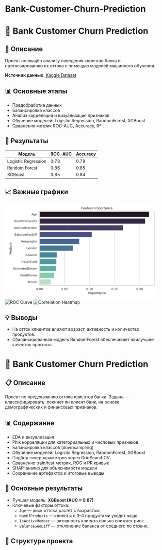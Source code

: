 # Bank-Customer-Churn-Prediction
# 🏦 Bank Customer Churn Prediction

## 📘 Описание
Проект посвящён анализу поведения клиентов банка и прогнозированию их оттока с помощью моделей машинного обучения.

**Источник данных:** [Kaggle Dataset](https://www.kaggle.com/datasets/shubhammeshram579/bank-customer-churn-prediction)

## 📊 Основные этапы
- Предобработка данных
- Балансировка классов
- Анализ корреляций и визуализация признаков
- Обучение моделей: Logistic Regression, RandomForest, XGBoost
- Сравнение метрик ROC-AUC, Accuracy, R²

## 🧠 Результаты
| Модель | ROC-AUC | Accuracy |
|--------|----------|-----------|
| Logistic Regression | 0.78 | 0.79 |
| Random Forest | 0.86 | 0.85 |
| XGBoost | 0.85 | 0.84 |

## 📈 Важные графики
![Feature Importance](images/feature_importance.png)
![ROC Curve](images/roc_curve.png)
![Correlation Heatmap](images/correlation_heatmap.png)

## 💡 Выводы
- На отток клиентов влияют возраст, активность и количество продуктов.
- Сбалансированная модель RandomForest обеспечивает наилучшее качество прогноза.

# 🏦 Bank Customer Churn Prediction

## 📋 Описание
Проект по предсказанию оттока клиентов банка. 
Задача — классифицировать, покинет ли клиент банк, на основе демографических и финансовых признаков.

## 📊 Содержание
- EDA и визуализация
- Phik корреляции для категориальных и числовых признаков
- Балансировка классов (downsampling)
- Обучение моделей: Logistic Regression, RandomForest, XGBoost
- Подбор гиперпараметров через GridSearchCV
- Сравнение train/test метрик, ROC и PR кривые
- SHAP-анализ для объяснимости модели
- Сохранение артефактов и итоговые выводы

## 🧠 Основные результаты
- Лучшая модель: **XGBoost (AUC ≈ 0.87)**
- Ключевые факторы оттока:
  - `Age` — риск оттока растёт с возрастом.
  - `NumOfProducts` — клиенты с 3–4 продуктами уходят чаще.
  - `IsActiveMember` — активность клиента сильно снижает риск.
  - `BalanceGeoDiff` — отклонение баланса от среднего по стране.

## 💾 Структура проекта
